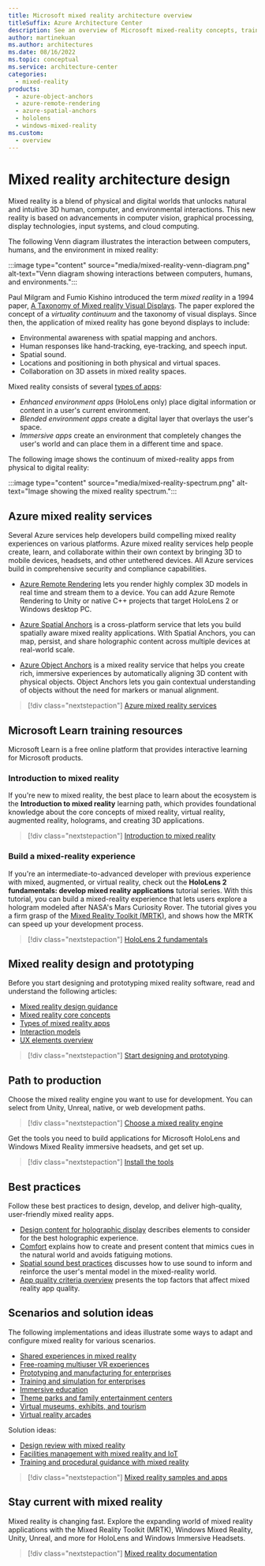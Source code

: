 ```yaml
---
title: Microsoft mixed reality architecture overview
titleSuffix: Azure Architecture Center
description: See an overview of Microsoft mixed-reality concepts, training, best practices, architectures, and Azure services.
author: martinekuan
ms.author: architectures
ms.date: 08/16/2022
ms.topic: conceptual
ms.service: architecture-center
categories:
  - mixed-reality
products:
  - azure-object-anchors
  - azure-remote-rendering
  - azure-spatial-anchors
  - hololens
  - windows-mixed-reality
ms.custom:
  - overview
---
```


# Mixed reality architecture design

Mixed reality is a blend of physical and digital worlds that unlocks natural and intuitive 3D human, computer, and environmental interactions. This new reality is based on advancements in computer vision, graphical processing, display technologies, input systems, and cloud computing.

The following Venn diagram illustrates the interaction between computers, humans, and the environment in mixed reality:

:::image type="content" source="media/mixed-reality-venn-diagram.png" alt-text="Venn diagram showing interactions between computers, humans, and environments.":::

Paul Milgram and Fumio Kishino introduced the term *mixed reality* in a 1994 paper, [A Taxonomy of Mixed reality Visual Displays](https://search.ieice.org/bin/summary.php?id=e77-d_12_1321). The paper explored the concept of a *virtuality continuum* and the taxonomy of visual displays. Since then, the application of mixed reality has gone beyond displays to include:

- Environmental awareness with spatial mapping and anchors.
- Human responses like hand-tracking, eye-tracking, and speech input.
- Spatial sound.
- Locations and positioning in both physical and virtual spaces.
- Collaboration on 3D assets in mixed reality spaces.

Mixed reality consists of several [types of apps](/windows/mixed-reality/discover/types-of-mixed-reality-apps?toc=/azure/architecture/toc.json&bc=/azure/architecture/_bread/toc.json):

- *Enhanced environment apps* (HoloLens only) place digital information or content in a user's current environment.
- *Blended environment apps* create a digital layer that overlays the user's space.
- *Immersive apps* create an environment that completely changes the user's world and can place them in a different time and space.

The following image shows the continuum of mixed-reality apps from physical to digital reality:

:::image type="content" source="media/mixed-reality-spectrum.png" alt-text="Image showing the mixed reality spectrum.":::

## Azure mixed reality services

Several Azure services help developers build compelling mixed reality experiences on various platforms. Azure mixed reality services help people create, learn, and collaborate within their own context by bringing 3D to mobile devices, headsets, and other untethered devices. All Azure services build in comprehensive security and compliance capabilities.

- [Azure Remote Rendering](https://azure.microsoft.com/services/remote-rendering) lets you render highly complex 3D models in real time and stream them to a device. You can add Azure Remote Rendering to Unity or native C++ projects that target HoloLens 2 or Windows desktop PC.

- [Azure Spatial Anchors](https://azure.microsoft.com/services/spatial-anchors) is a cross-platform service that lets you build spatially aware mixed reality applications. With Spatial Anchors, you can map, persist, and share holographic content across multiple devices at real-world scale.

- [Azure Object Anchors](https://azure.microsoft.com/services/object-anchors) is a mixed reality service that helps you create rich, immersive experiences by automatically aligning 3D content with physical objects. Object Anchors lets you gain contextual understanding of objects without the need for markers or manual alignment.

> [!div class="nextstepaction"]
> [Azure mixed reality services](/windows/mixed-reality/develop/mixed-reality-cloud-services?toc=/azure/architecture/toc.json&bc=/azure/architecture/_bread/toc.json)

## Microsoft Learn training resources

Microsoft Learn is a free online platform that provides interactive learning for Microsoft products.

### Introduction to mixed reality

If you're new to mixed reality, the best place to learn about the ecosystem is the **Introduction to mixed reality** learning path, which provides foundational knowledge about the core concepts of mixed reality, virtual reality, augmented reality, holograms, and creating 3D applications.

> [!div class="nextstepaction"]
> [Introduction to mixed reality](/training/modules/intro-to-mixed-reality)

### Build a mixed-reality experience

If you're an intermediate-to-advanced developer with previous experience with mixed, augmented, or virtual reality, check out the **HoloLens 2 fundamentals: develop mixed reality applications**  tutorial series. With this tutorial, you can build a mixed-reality experience that lets users explore a hologram modeled after NASA's Mars Curiosity Rover. The tutorial gives you a firm grasp of the [Mixed Reality Toolkit (MRTK)](/windows/mixed-reality/mrtk-unity/mrtk2), and shows how the MRTK can speed up your development process.

> [!div class="nextstepaction"]
> [HoloLens 2 fundamentals](/training/paths/beginner-hololens-2-tutorials)

## Mixed reality design and prototyping

Before you start designing and prototyping mixed reality software, read and understand the following articles:

- [Mixed reality design guidance](/windows/mixed-reality/design/about-this-design-guidance?toc=/azure/architecture/toc.json&bc=/azure/architecture/_bread/toc.json)
- [Mixed reality core concepts](/windows/mixed-reality/design/core-concepts-landingpage?toc=/azure/architecture/toc.json&bc=/azure/architecture/_bread/toc.json)
- [Types of mixed reality apps](/windows/mixed-reality/discover/types-of-mixed-reality-apps?toc=/azure/architecture/toc.json&bc=/azure/architecture/_bread/toc.json)
- [Interaction models](/windows/mixed-reality/design/interaction-fundamentals?toc=/azure/architecture/toc.json&bc=/azure/architecture/_bread/toc.json)
- [UX elements overview](/windows/mixed-reality/design/app-patterns-landingpage?toc=/azure/architecture/toc.json&bc=/azure/architecture/_bread/toc.json)

> [!div class="nextstepaction"]
> [Start designing and prototyping](/windows/mixed-reality/design?toc=/azure/architecture/toc.json&bc=/azure/architecture/_bread/toc.json).

## Path to production

Choose the mixed reality engine you want to use for development. You can select from Unity, Unreal, native, or web development paths.

> [!div class="nextstepaction"]
> [Choose a mixed reality engine](/windows/mixed-reality/develop/choosing-an-engine?toc=/azure/architecture/toc.json&bc=/azure/architecture/_bread/toc.json)

Get the tools you need to build applications for Microsoft HoloLens and Windows Mixed Reality immersive headsets, and get set up.

> [!div class="nextstepaction"]
> [Install the tools](/windows/mixed-reality/develop/install-the-tools?toc=/azure/architecture/toc.json&bc=/azure/architecture/_bread/toc.json)

## Best practices

Follow these best practices to design, develop, and deliver high-quality, user-friendly mixed reality apps.

- [Design content for holographic display](/windows/mixed-reality/design/designing-content-for-holographic-display?toc=/azure/architecture/toc.json&bc=/azure/architecture/_bread/toc.json) describes elements to consider for the best holographic experience.
- [Comfort](/windows/mixed-reality/design/comfort?toc=/azure/architecture/toc.json&bc=/azure/architecture/_bread/toc.json) explains how to create and present content that mimics cues in the natural world and avoids fatiguing motions.
- [Spatial sound best practices](/windows/mixed-reality/design/spatial-sound-design?toc=/azure/architecture/toc.json&bc=/azure/architecture/_bread/toc.json) discusses how to use sound to inform and reinforce the user's mental model in the mixed-reality world.
- [App quality criteria overview](/windows/mixed-reality/develop/advanced-concepts/app-quality-criteria-overview?toc=/azure/architecture/toc.json&bc=/azure/architecture/_bread/toc.json) presents the top factors that affect mixed reality app quality.

## Scenarios and solution ideas

The following implementations and ideas illustrate some ways to adapt and configure mixed reality for various scenarios.

- [Shared experiences in mixed reality](/windows/mixed-reality/design/shared-experiences-in-mixed-reality?toc=/azure/architecture/toc.json&bc=/azure/architecture/_bread/toc.json)
- [Free-roaming multiuser VR experiences](/windows/mixed-reality/enthusiast-guide/free-roam-vr-multiuser-experiences?toc=/azure/architecture/toc.json&bc=/azure/architecture/_bread/toc.json)
- [Prototyping and manufacturing for enterprises](/windows/mixed-reality/enthusiast-guide/prototyping-manufacturing?toc=/azure/architecture/toc.json&bc=/azure/architecture/_bread/toc.json)
- [Training and simulation for enterprises](/windows/mixed-reality/enthusiast-guide/training-simulation?toc=/azure/architecture/toc.json&bc=/azure/architecture/_bread/toc.json)
- [Immersive education](/windows/mixed-reality/enthusiast-guide/immersive-education?toc=/azure/architecture/toc.json&bc=/azure/architecture/_bread/toc.json)
- [Theme parks and family entertainment centers](/windows/mixed-reality/enthusiast-guide/theme-parks-family-entertainment?toc=/azure/architecture/toc.json&bc=/azure/architecture/_bread/toc.json)
- [Virtual museums, exhibits, and tourism](/windows/mixed-reality/enthusiast-guide/virtual-museums?toc=/azure/architecture/toc.json&bc=/azure/architecture/_bread/toc.json)
- [Virtual reality arcades](/windows/mixed-reality/enthusiast-guide/virtual-reality-arcades?toc=/azure/architecture/toc.json&bc=/azure/architecture/_bread/toc.json)

Solution ideas:

- [Design review with mixed reality](../../solution-ideas/articles/collaborative-design-review-powered-by-mixed-reality.yml)
- [Facilities management with mixed reality and IoT](../../solution-ideas/articles/facilities-management-powered-by-mixed-reality-and-iot.yml)
- [Training and procedural guidance with mixed reality](../../solution-ideas/articles/training-and-procedural-guidance-powered-by-mixed-reality.yml)

> [!div class="nextstepaction"]
> [Mixed reality samples and apps](/windows/mixed-reality/develop/features-and-samples?toc=/azure/architecture/toc.json&bc=/azure/architecture/_bread/toc.json)

## Stay current with mixed reality

Mixed reality is changing fast. Explore the expanding world of mixed reality applications with the Mixed Reality Toolkit (MRTK), Windows Mixed Reality, Unity, Unreal, and more for HoloLens and Windows Immersive Headsets.

> [!div class="nextstepaction"]
> [Mixed reality documentation](/windows/mixed-reality)
